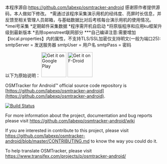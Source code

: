 本程序源自:https://github.com/labexp/osmtracker-android
感谢原作者提供源码，本人做如下修改。
*需通过该程序采集演示用机的经纬度、亮屏时长信息，并反馈至相关管理人员邮箱，与基础数据比对后考核每台演示用机的使用情况。
*imei号采集
*定期邮件采集数据
*程序需开机自启动
*将原版程序和应用ku框架升级到最新版本
*去除openstreet联网部分
***自己编译注意:需要增加【local.properties】内的属性，不支持TLS/SSL加密仅支持明文(一般为端口25):
smtpServer = 发送服务器
smtpUser = 用户名
smtpPass = 密码

以下为原始说明：
[<img alt='Get it on Google Play' src='https://play.google.com/intl/en_us/badges/images/generic/en_badge_web_generic.png' height="80"/>](https://play.google.com/store/apps/details?id=net.osmtracker)
[<img src="https://f-droid.org/badge/get-it-on.png" alt="Get it on F-Droid" height="80">](https://f-droid.org/app/net.osmtracker)

OSMTracker for Android™ official source code repository is [https://github.com/labexp/osmtracker-android](https://github.com/labexp/osmtracker-android).

[![Build Status](https://travis-ci.org/labexp/osmtracker-android.svg?branch=master)](https://travis-ci.org/labexp/osmtracker-android)

For more information about the project, documentation and bug reports please visit https://github.com/labexp/osmtracker-android/wiki

If you are interested in contribute to this project, please visit https://github.com/labexp/osmtracker-android/blob/master/CONTRIBUTING.md to know the way you could do it. 

To help translate OSMTracker, please visit https://www.transifex.com/projects/p/osmtracker-android/
